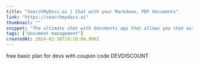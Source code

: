 ```yaml
---
title: "SearchMyDocs.ai | Chat with your Markdown, PDF documents"
link: "https://searchmydocs.ai"
thumbnail: ""
snippet: "The ultimate chat with documents app that allows you chat with any and multiple pdf, markdown and other formats; search, chat or ask questions, get results instantly"
tags: ["document management"]
createdAt: 2024-02-16T19:10:00.996Z
---
```

free basic plan for devs with coupon code 
DEVDISCOUNT
